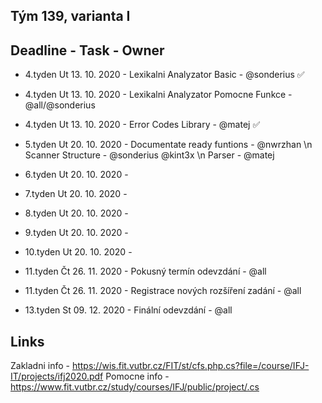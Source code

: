 ## Tým 139, varianta I
  
## Deadline - Task - Owner
- 4.tyden Ut 13. 10. 2020 - Lexikalni Analyzator Basic - @sonderius ✅
- 4.tyden Ut 13. 10. 2020 - Lexikalni Analyzator Pomocne Funkce - @all/@sonderius
- 4.tyden Ut 13. 10. 2020 - Error Codes Library - @matej ✅
- 5.tyden Ut 20. 10. 2020 - Documentate ready funtions - @nwrzhan                       \n
                            Scanner Structure - @sonderius @kint3x                      \n
                            Parser - @matej 
                            
- 6.tyden Ut 20. 10. 2020 - 
- 7.tyden Ut 20. 10. 2020 - 
- 8.tyden Ut 20. 10. 2020 -
- 9.tyden Ut 20. 10. 2020 -
- 10.tyden Ut 20. 10. 2020 -
- 11.tyden Čt 26. 11. 2020 - Pokusný termín odevzdání - @all
- 11.tyden Čt 26. 11. 2020 - Registrace nových rozšíření zadání - @all
- 13.tyden St 09. 12. 2020 - Finální odevzdání - @all

## Links
Zakladni info - https://wis.fit.vutbr.cz/FIT/st/cfs.php.cs?file=/course/IFJ-IT/projects/ifj2020.pdf
Pomocne info - https://www.fit.vutbr.cz/study/courses/IFJ/public/project/.cs

  
  
